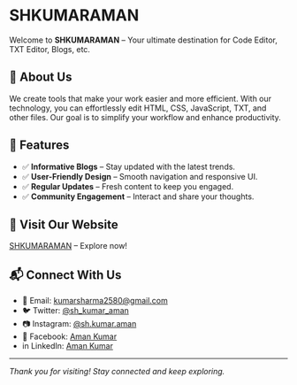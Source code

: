 # SHKUMARAMAN

Welcome to **SHKUMARAMAN** – Your ultimate destination for Code Editor, TXT Editor, Blogs, etc.

## 🚀 About Us
We create tools that make your work easier and more efficient. With our technology, you can effortlessly edit HTML, CSS, JavaScript, TXT, and other files. Our goal is to simplify your workflow and enhance productivity.

## 🌟 Features
- ✅ **Informative Blogs** – Stay updated with the latest trends.
- ✅ **User-Friendly Design** – Smooth navigation and responsive UI.
- ✅ **Regular Updates** – Fresh content to keep you engaged.
- ✅ **Community Engagement** – Interact and share your thoughts.

## 🔗 Visit Our Website
[SHKUMARAMAN](https://shkumaraman.github.io) – Explore now!

## 📬 Connect With Us
- 📧 Email: kumarsharma2580@gmail.com
- 🐦 Twitter: [@sh_kumar_aman](https://twitter.com/sh_kumar_aman)
- 📷 Instagram: [@sh.kumar.aman](https://instagram.com/sh.kumar.aman)
- 💬 Facebook: [Aman Kumar](https://facebook.com/sh.kumar.aman)
- in LinkedIn: [Aman Kumar](https://linkedin.com/in/shkumaraman)
  
---
*Thank you for visiting! Stay connected and keep exploring.*

